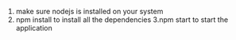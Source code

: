 1. make sure nodejs is installed on your system 
2. npm install to install all the dependencies 
3.npm start to start the application